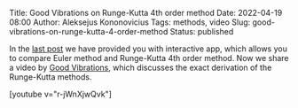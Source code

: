 Title: Good Vibrations on Runge-Kutta 4th order method
Date: 2022-04-19 08:00
Author: Aleksejus Kononovicius
Tags: methods, video
Slug: good-vibrations-on-runge-kutta-4-order-method
Status: published

In the [last post]({filename}/articles/2022/runge-kutta-4-order-method.md)
we have provided you with interactive app, which allows you to compare Euler
method and Runge-Kutta 4th order method. Now we share a video by [Good
Vibrations](https://www.youtube.com/channel/UC_zn0wBLlOpIlQWY3V_Y3gw), which
discusses the exact derivation of the Runge-Kutta methods.

[youtube v="r-jWnXjwQvk"]
